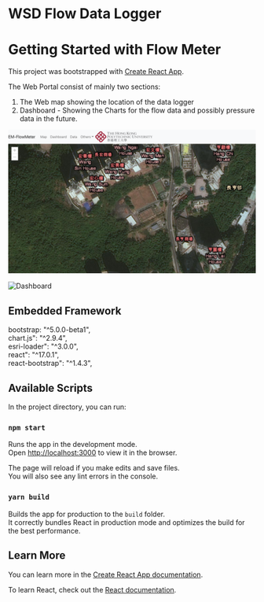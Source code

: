# WSD Flow Data Logger

# Getting Started with Flow Meter
This project was bootstrapped with [Create React App](https://github.com/facebook/create-react-app).

The Web Portal consist of mainly two sections:
1. The Web map showing the location of the data logger
2. Dashboard - Showing the Charts for the flow data and possibly pressure data in the future.

![WebApp](https://github.com/LuluYui/IoT_ChingYI_TrainingCenter/blob/master/WebMap.png)

![Dashboard](https://github.com/LuluYui/IoT_ChingYI_TrainingCenter/tree/master/Dashboard.jpg)

## Embedded Framework

bootstrap: "^5.0.0-beta1",\
chart.js": "^2.9.4",\
esri-loader": "^3.0.0",\
react": "^17.0.1",\
react-bootstrap": "^1.4.3",


## Available Scripts

In the project directory, you can run:

### `npm start`

Runs the app in the development mode.\
Open [http://localhost:3000](http://localhost:3000) to view it in the browser.

The page will reload if you make edits and save files.\
You will also see any lint errors in the console.

### `yarn build`

Builds the app for production to the `build` folder.\
It correctly bundles React in production mode and optimizes the build for the best performance.


## Learn More

You can learn more in the [Create React App documentation](https://facebook.github.io/create-react-app/docs/getting-started).

To learn React, check out the [React documentation](https://reactjs.org/).
